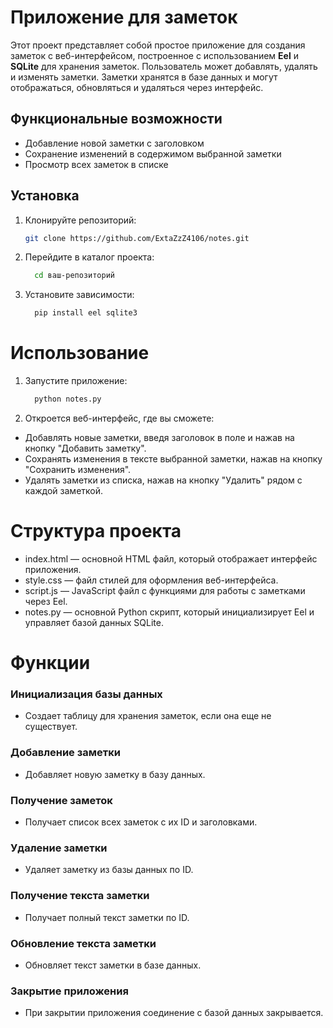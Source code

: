 # Приложение для заметок

Этот проект представляет собой простое приложение для создания заметок с веб-интерфейсом, построенное с использованием **Eel** и **SQLite** для хранения заметок. Пользователь может добавлять, удалять и изменять заметки. Заметки хранятся в базе данных и могут отображаться, обновляться и удаляться через интерфейс.

## Функциональные возможности
- Добавление новой заметки с заголовком
- Сохранение изменений в содержимом выбранной заметки
- Просмотр всех заметок в списке

## Установка

1. Клонируйте репозиторий:

   ```bash
   git clone https://github.com/ExtaZzZ4106/notes.git
2. Перейдите в каталог проекта:
   ```bash
     cd ваш-репозиторий
3. Установите зависимости:
   ```bash
     pip install eel sqlite3
# Использование

1. Запустите приложение:
     ```bash
       python notes.py

2. Откроется веб-интерфейс, где вы сможете:
  - Добавлять новые заметки, введя заголовок в поле и нажав на кнопку "Добавить заметку".
  - Сохранять изменения в тексте выбранной заметки, нажав на кнопку "Сохранить изменения".
  - Удалять заметки из списка, нажав на кнопку "Удалить" рядом с каждой заметкой.
    
# Структура проекта
  - index.html — основной HTML файл, который отображает интерфейс приложения.
  - style.css — файл стилей для оформления веб-интерфейса.
  - script.js — JavaScript файл с функциями для работы с заметками через Eel.
  - notes.py — основной Python скрипт, который инициализирует Eel и управляет базой данных SQLite.
    
# Функции
  ### Инициализация базы данных
  - Создает таблицу для хранения заметок, если она еще не существует.
  ### Добавление заметки
  - Добавляет новую заметку в базу данных.
  ### Получение заметок
  - Получает список всех заметок с их ID и заголовками.
  ### Удаление заметки
  - Удаляет заметку из базы данных по ID.
  ### Получение текста заметки
  - Получает полный текст заметки по ID.
  ### Обновление текста заметки
  - Обновляет текст заметки в базе данных.
  ### Закрытие приложения
  - При закрытии приложения соединение с базой данных закрывается.

